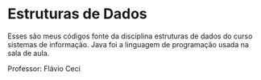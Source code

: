 # Estruturas de Dados

Esses são meus códigos fonte da discíplina estruturas de dados do curso sistemas de informação. Java foi a linguagem de programação usada na sala de aula.

Professor: Flávio Ceci
